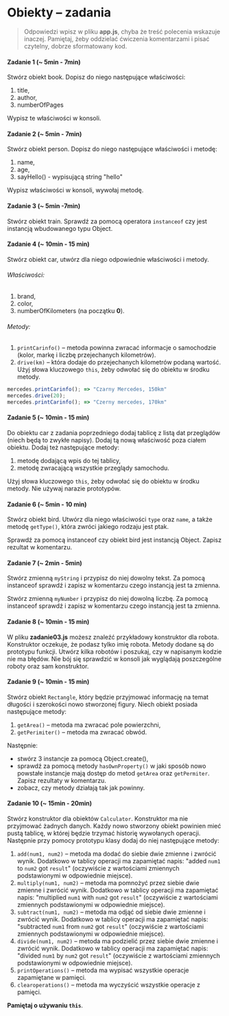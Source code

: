 # Obiekty &ndash; zadania

> Odpowiedzi wpisz w pliku **app.js**, chyba że treść polecenia wskazuje inaczej.
Pamiętaj, żeby oddzielać ćwiczenia komentarzami i pisać czytelny, dobrze sformatowany kod.

#### Zadanie 1 (~ 5min - 7min)
Stwórz obiekt book. Dopisz do niego następujące właściwości:
1. title,
2. author,
3. numberOfPages

Wypisz te właściwości w konsoli.


#### Zadanie 2 (~ 5min - 7min)
Stwórz obiekt person. Dopisz do niego następujące właściwości i metodę:
1. name,
2. age,
3. sayHello() - wypisującą string "hello"

Wypisz właściwości w konsoli, wywołaj metodę.

#### Zadanie 3 (~ 5min -7min)
Stwórz obiekt train. Sprawdź za pomocą operatora ```instanceof``` czy jest instancją wbudowanego typu Object.

#### Zadanie 4 (~ 10min - 15 min)
Stwórz obiekt car, utwórz dla niego odpowiednie właściwości i metody.
###### Właściwości:
1. brand,
2. color,
3. numberOfKilometers (na początku **0**).

###### Metody:
1. ```printCarinfo()``` &ndash; metoda powinna zwracać informacje o samochodzie (kolor, markę i liczbę przejechanych kilometrów).
2. ```drive(km)``` &ndash; która dodaje do przejechanych kilometrów podaną wartość. Użyj słowa kluczowego ```this```, żeby odwołać się do obiektu w środku metody.

```JavaScript
mercedes.printCarinfo(); => "Czarny Mercedes, 150km"
mercedes.drive(20);
mercedes.printCarinfo(); => "Czerny mercedes, 170km"
```

#### Zadanie 5  (~ 10min - 15 min)
Do obiektu car z zadania poprzedniego dodaj tablicę z listą dat przeglądów (niech będą to zwykłe napisy). Dodaj tą nową właściwość poza ciałem obiektu.
Dodaj też następujące metody:
 1. metodę dodającą wpis do tej tablicy,
 2. metodę zwracającą wszystkie przeglądy samochodu.

Użyj słowa kluczowego ```this```, żeby odwołać się do obiektu w środku metody.
Nie używaj narazie prototypów.


#### Zadanie 6 (~ 5min - 10 min)
Stwórz obiekt bird. Utwórz dla niego właściwości ```type``` oraz ```name```, a także metodę  ```getType()```, która zwróci jakiego rodzaju jest ptak.

Sprawdź za pomocą instanceof czy obiekt bird jest instancją Object. Zapisz rezultat w komentarzu.


#### Zadanie 7 (~ 2min - 5min)
Stwórz zmienną ```myString``` i przypisz do niej dowolny tekst. Za pomocą instanceof sprawdź i zapisz w komentarzu czego instancją jest ta zmienna.

Stwórz zmienną ```myNumber``` i przypisz do niej dowolną liczbę. Za pomocą instanceof sprawdź i zapisz w komentarzu czego instancją jest ta zmienna.


#### Zadanie 8 (~ 10min - 15 min)
W pliku **zadanie03.js** możesz znaleźć przykładowy konstruktor dla robota. Konstruktor oczekuje, że podasz tylko imię robota.
Metody dodane są do prototypu funkcji.
Utwórz kilka robotów i poszukaj, czy w napisanym kodzie nie ma błędów.
Nie bój się sprawdzić w konsoli jak wyglądają poszczególne roboty oraz sam konstruktor.

#### Zadanie 9 (~ 10min - 15 min)
Stwórz obiekt ```Rectangle```, który będzie przyjmować informację na temat długości i szerokości nowo stworzonej figury.
Niech obiekt posiada następujące metody:
  1. ```getArea()``` &ndash; metoda ma zwracać pole powierzchni,
  2. ```getPerimiter()``` &ndash; metoda ma zwracać obwód.

Następnie:
- stwórz 3 instancje za pomocą Object.create(),
- sprawdź za pomocą  metody ```hasOwnProperty()``` w jaki sposób nowo powstałe instancje mają dostęp do metod ```getArea``` oraz ```getPermiter```. Zapisz rezultaty w komentarzu.
- zobacz, czy metody działają tak jak powinny.

#### Zadanie 10 (~ 15min - 20min)
Stwórz konstruktor dla obiektów ```Calculator```. Konstruktor ma nie przyjmować żadnych danych. Każdy nowo stworzony obiekt powinien mieć pustą tablicę, w której będzie trzymać historię wywołanych operacji.
Następnie przy pomocy prototypu klasy dodaj do niej następujące metody:
  1. ```add(num1, num2)``` &ndash; metoda ma dodać do siebie dwie zmienne i zwrócić wynik. Dodatkowo w tablicy operacji ma zapamiętać napis: "added ```num1``` to ```num2``` got ```result```" (oczywiście z wartościami zmiennych podstawionymi w odpowiednie miejsce).
  2. ```multiply(num1, num2)``` &ndash; metoda ma pomnożyć przez siebie dwie zmienne i zwrócić wynik. Dodatkowo w tablicy operacji ma zapamiętać napis: "multiplied ```num1``` with ```num2``` got ```result```" (oczywiście z wartościami zmiennych podstawionymi w odpowiednie miejsce).  
  3. ```subtract(num1, num2)``` &ndash; metoda ma odjąć od siebie dwie zmienne i zwrócić wynik. Dodatkowo w tablicy operacji ma zapamiętać napis: "subtracted ```num1``` from ```num2``` got ```result```" (oczywiście z wartościami zmiennych podstawionymi w odpowiednie miejsce).  
  4. ```divide(num1, num2)``` &ndash; metoda ma podzielić przez siebie dwie zmienne i zwrócić wynik. Dodatkowo w tablicy operacji ma zapamiętać napis: "divided ```num1``` by ```num2``` got ```result```" (oczywiście z wartościami zmiennych podstawionymi w odpowiednie miejsce).  
  5. ```printOperations()``` &ndash; metoda ma wypisać wszystkie operacje zapamiętane w pamięci.
  6. ```clearoperations()``` &ndash; metoda ma wyczyścić wszystkie operacje z pamięci.

**Pamiętaj o używaniu ```this```**.
